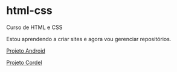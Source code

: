 # html-css
 Curso de HTML e CSS

 Estou aprendendo a criar sites e agora vou gerenciar repositórios.

 <a href="https://crisfrota-menezes.github.io/html-css/desafios/df010/index.html.html" target="_blank">Projeto Android</a>

 <a href="https://crisfrota-menezes.github.io/html-css/desafios/df012/index.html" target="_blank">Projeto Cordel</a>
